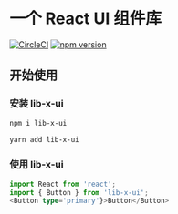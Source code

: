 # 一个 React UI 组件库

[![CircleCI](https://circleci.com/gh/wuwenxing0912/react-ui-lib.svg?style=svg)](https://app.circleci.com/pipelines/github/wuwenxing0912/react-ui-lib)
[![npm version](https://badge.fury.io/js/lib-x-ui.svg)](https://badge.fury.io/js/lib-x-ui)

## 开始使用

### 安装 lib-x-ui

```markdown
npm i lib-x-ui

yarn add lib-x-ui
```

### 使用 lib-x-ui

```typescript
import React from 'react';
import { Button } from 'lib-x-ui';
<Button type='primary'}>Button</Button>
```

